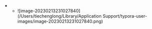 - - ![image-20230213231027840](/Users/tiechenglong/Library/Application Support/typora-user-images/image-20230213231027840.png)
